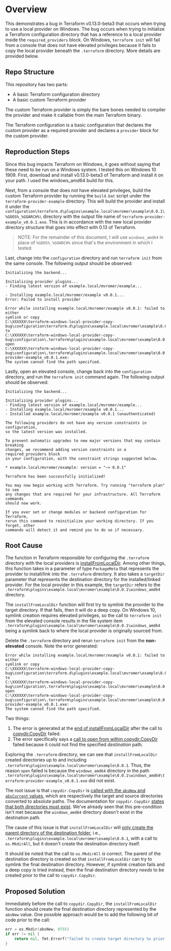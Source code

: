 # Overview
This demonstrates a bug in Terraform v0.13.0-beta3 that occurs when trying to use a local provider
on Windows. The bug occurs when trying to initialize a Terraform configuration directory that has a
reference to a local provider inside the `required_providers` block. On Windows, `terraform init`
will fail from a console that does not have elevated privileges because it fails to copy the local
provider beneath the `.terraform` directory. More details are provided below.

## Repo Structure
This repository has two parts:

* A basic Terraform configuration directory
* A basic custom Terraform provider

The custom Terraform provider is simply the bare bones needed to compiler the provider and make it
callable from the main Terraform binary.

The Terraform configuration is a basic configuration that declares the custom provider as a required
provider and declares a `provider` block for the custom provider.

## Reproduction Steps
Since this bug impacts Terraform on Windows, it goes without saying that these need to be run on a
Windows system. I tested this on Windows 10 1909. First, download and install v0.13.0-beta3 of
Terraform and install it on your path. I used the windows_amd64 build for this.

Next, from a console that does not have elevated privileges, build the custom Terraform provider by
running the `build.bat` script under the `terraform-provider-example` directory. This will build the
provider and install it under the
`configuration\terraform.d\plugins\example.local\mvromer\example\0.0.1\%GOOS%_%GOARCH%\` directory
with the output file name of `terraform-provider-example_v0.0.1.exe`. This is in accordance with the
new local provider directory structure that goes into effect with 0.13 of Terraform.

> NOTE: For the remainder of this document, I will use `windows_amd64` in place of
> `%GOOS%_%GOARCH%` since that's the environment in which I tested.

Last, change into the `configuration` directory and run `terraform init` from the same console. The
following output should be observed:

```
Initializing the backend...

Initializing provider plugins...
- Finding latest version of example.local/mvromer/example...

- Installing example.local/mvromer/example v0.0.1...
Error: Failed to install provider

Error while installing example.local/mvromer/example v0.0.1: failed to either
symlink or copy
C:\XXXXXX\terraform-windows-local-provider-copy-bug\configuration\terraform.d\plugins\example.local\mvromer\example\0.0.1\windows_amd64
to
C:\XXXXXX\terraform-windows-local-provider-copy-bug\configuration\.terraform\plugins\example.local\mvromer\example\0.0.1\windows_amd64:
open
C:\XXXXXX\terraform-windows-local-provider-copy-bug\configuration\.terraform\plugins\example.local\mvromer\example\0.0.1\windows_amd64\terraform-provider-example_v0.0.1.exe:
The system cannot find the path specified.
```

Lastly, open an elevated console, change back into the `configuration` directory, and run the
`terraform init` command again. The following output should be observed:

```
Initializing the backend...

Initializing provider plugins...
- Finding latest version of example.local/mvromer/example...
- Installing example.local/mvromer/example v0.0.1...
- Installed example.local/mvromer/example v0.0.1 (unauthenticated)

The following providers do not have any version constraints in configuration,
so the latest version was installed.

To prevent automatic upgrades to new major versions that may contain breaking
changes, we recommend adding version constraints in a required_providers block
in your configuration, with the constraint strings suggested below.

* example.local/mvromer/example: version = "~> 0.0.1"

Terraform has been successfully initialized!

You may now begin working with Terraform. Try running "terraform plan" to see
any changes that are required for your infrastructure. All Terraform commands
should now work.

If you ever set or change modules or backend configuration for Terraform,
rerun this command to reinitialize your working directory. If you forget, other
commands will detect it and remind you to do so if necessary.
```

## Root Cause
The function in Terraform responsible for configuring the `.terraform` directory with the local
providers is [installFromLocalDir](https://github.com/hashicorp/terraform/blob/v0.13.0-beta3/internal/providercache/package_install.go#L117).
Among other things, this function takes in a parameter of type `PackageMeta` that represents the
provider to install/link into the `.terraform` directory. It also takes a `targetDir` parameter that
represents the destination directory for the installed/linked provider. For the local provider in
this example, the `targetDir` refers to the
`.terraform\plugins\example.local\mvromer\example\0.0.1\windows_amd64` directory.

The `installFromLocalDir` function will first try to symlink the provider to the target directory.
If that fails, then it will do a deep copy. On Windows 10, symlink creation requires elevated
privileges, so the call to `terraform init` from the elevated console results in the file system
item `.terraform\plugins\example.local\mvromer\example\0.0.1\windows_amd64` being a symlink back to
where the local provider is originally sourced from.

Delete the `.terraform` directory and rerun `terraform init` from the **non-elevated** console. Note
the error generated:

```
Error while installing example.local/mvromer/example v0.0.1: failed to either
symlink or copy
C:\XXXXXX\terraform-windows-local-provider-copy-bug\configuration\terraform.d\plugins\example.local\mvromer\example\0.0.1\windows_amd64
to
C:\XXXXXX\terraform-windows-local-provider-copy-bug\configuration\.terraform\plugins\example.local\mvromer\example\0.0.1\windows_amd64:
open
C:\XXXXXX\terraform-windows-local-provider-copy-bug\configuration\.terraform\plugins\example.local\mvromer\example\0.0.1\windows_amd64\terraform-provider-example_v0.0.1.exe:
The system cannot find the path specified.
```

Two things:

1. The error is generated at the
  [end of installFromLocalDir](https://github.com/hashicorp/terraform/blob/v0.13.0-beta3/internal/providercache/package_install.go#L174)
  after the call to [copydir.CopyDir](https://github.com/hashicorp/terraform/blob/v0.13.0-beta3/internal/copydir/copy_dir.go#L35)
  failed.
2. The error specifically says a
  [call to open from within copydir.CopyDir](https://github.com/hashicorp/terraform/blob/v0.13.0-beta3/internal/copydir/copy_dir.go#L97)
  failed because it could not find the specified *destination* path.

Exploring the `.terraform` directory, we can see that `installFromLocalDir` created directories up
to and including `.terraform\plugins\example.local\mvromer\example\0.0.1`. Thus, the reason `open`
failed is because the `windows_amd64` directory in the path
`.terraform\plugins\example.local\mvromer\example\0.0.1\windows_amd64\terraform-provider-example_v0.0.1.exe`
did not exist.

The root issue is that `copydir.CopyDir` is
[called with the `absNew` and `absCurrent` values](https://github.com/hashicorp/terraform/blob/v0.13.0-beta3/internal/providercache/package_install.go#L172),
which are respectively the target and source directories converted to absolute paths. The
documentation for `copydir.CopyDir`
[states that both directories must exist](https://github.com/hashicorp/terraform/blob/v0.13.0-beta3/internal/copydir/copy_dir.go#L13).
We've already seen that this pre-condition isn't met because the `windows_amd64` directory doesn't
exist in the destination path.

The cause of this issue is that `installFromLocalDir` will
[only create the parent directory of the destination folder](https://github.com/hashicorp/terraform/blob/v0.13.0-beta3/internal/providercache/package_install.go#L159), i.e., `.terraform\plugins\example.local\mvromer\example\0.0.1`, with a call to
`os.MkdirAll`, but it doesn't create the destination directory itself.

It should be noted that the call to `os.MkdirAll` *is* correct. The parent of the destination
directory is created so that `installFromLocalDir` can try to symlink the final destination
directory. However, if symlink creation fails and a deep copy is tried instead, then the final
destination directory *needs* to be created prior to the call to `copydir.CopyDir`.

## Proposed Solution
Immediately before the call to `copydir.CopyDir`, the `installFromLocalDir` function should create
the final destination directory represented by the `absNew` value. One possible approach would be to
add the following bit of code prior to the call:

```go
err = os.Mkdir(absNew, 0755)
if err != nil {
    return nil, fmt.Errorf("failed to create target directory %s prior to deep copy: %s", targetDir, err)
}
```
